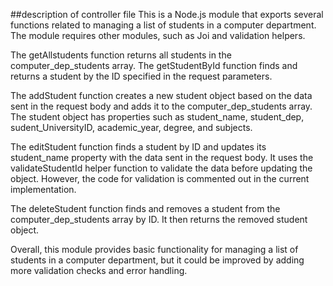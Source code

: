 ##description of controller file
This is a Node.js module that exports several functions related to managing a list of students in a computer department. The module requires other modules, such as Joi and validation helpers.

The getAllstudents function returns all students in the computer_dep_students array. The getStudentById function finds and returns a student by the ID specified in the request parameters.

The addStudent function creates a new student object based on the data sent in the request body and adds it to the computer_dep_students array. The student object has properties such as student_name, student_dep, sudent_UniversityID, academic_year, degree, and subjects.

The editStudent function finds a student by ID and updates its student_name property with the data sent in the request body. It uses the validateStudentId helper function to validate the data before updating the object. However, the code for validation is commented out in the current implementation.

The deleteStudent function finds and removes a student from the computer_dep_students array by ID. It then returns the removed student object.

Overall, this module provides basic functionality for managing a list of students in a computer department, but it could be improved by adding more validation checks and error handling.
